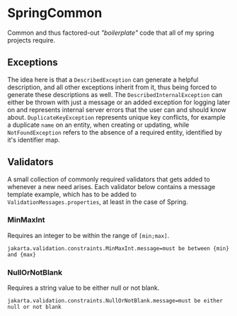 <!-- This file is rendered by https://github.com/BlvckBytes/readme_helper -->

# SpringCommon

Common and thus factored-out *"boilerplate"* code that all of my spring projects require.

<!-- #toc -->

## Exceptions

The idea here is that a `DescribedException` can generate a helpful description, and all other exceptions inherit from it, thus being forced to generate these descriptions as well. The `DescribedInternalException` can either be thrown with just a message or an added exception for logging later on and represents internal server errors that the user can and should know about. `DuplicateKeyException` represents unique key conflicts, for example a duplicate `name` on an entity, when creating or updating, while `NotFoundException` refers to the absence of a required entity, identified by it's identifier map.

## Validators

A small collection of commonly required validators that gets added to whenever a new need arises. Each validator below contains a message template example, which has to be added to `ValidationMessages.properties`, at least in the case of Spring.

### MinMaxInt

Requires an integer to be within the range of `[min;max]`.

```properties
jakarta.validation.constraints.MinMaxInt.message=must be between {min} and {max}
```

### NullOrNotBlank

Requires a string value to be either null or not blank.

```properties
jakarta.validation.constraints.NullOrNotBlank.message=must be either null or not blank
```